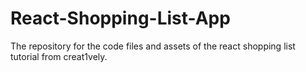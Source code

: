 # React-Shopping-List-App
The repository for the code files and assets of the react shopping list tutorial from creat1vely.
